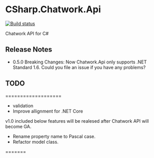 CSharp.Chatwork.Api
===================

[![Build status](https://ci.appveyor.com/api/projects/status/ubcx0i351c34342a?svg=true)](https://ci.appveyor.com/project/tanaka-takayoshi/csharp-chatwork-api)

Chatwork API for C#

## Release Notes

- 0.5.0 Breaking Changes: Now Chatwork.Api only supports .NET Standard 1.6. Could you file an issue if you have any problems?

## TODO
===================
- validation
- Improve allignment for .NET Core 

v1.0 included below features will be realesed after Chatwork API will become GA.
- Rename property name to Pascal case.
- Refactor model class.

=======
